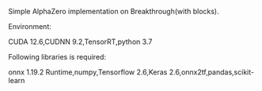 Simple AlphaZero implementation on Breakthrough(with blocks).

Environment:

CUDA 12.6,CUDNN 9.2,TensorRT,python 3.7

Following libraries is required:

onnx 1.19.2 Runtime,numpy,Tensorflow 2.6,Keras 2.6,onnx2tf,pandas,scikit-learn
